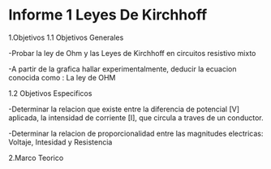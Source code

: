 # Informe 1 Leyes De Kirchhoff
1.Objetivos
 1.1 Objetivos Generales
 
  -Probar la ley de Ohm y las Leyes de Kirchhoff en circuitos resistivo mixto
  
  -A partir de la grafica hallar experimentalmente, deducir la ecuacion conocida como : La ley de OHM
  
 1.2 Objetivos Especificos
 
  -Determinar la relacion que existe entre la diferencia de potencial [V] aplicada,  la intensidad de corriente [I], que circula a traves de un conductor.
  
  -Determinar la relacion de proporcionalidad entre las magnitudes electricas: Voltaje, Intesidad y Resistencia
  
2.Marco Teorico
 


